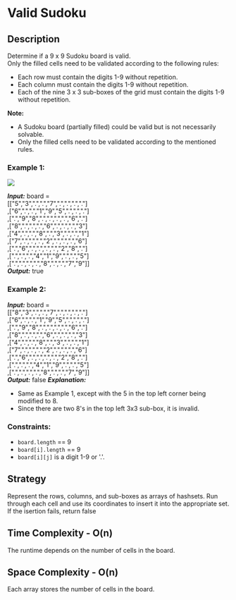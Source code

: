# Valid Sudoku

## Description
Determine if a 9 x 9 Sudoku board is valid.  
Only the filled cells need to be validated according to the following rules:  
- Each row must contain the digits 1-9 without repetition.
- Each column must contain the digits 1-9 without repetition.
- Each of the nine 3 x 3 sub-boxes of the grid must contain the digits 1-9 without repetition.

**Note:**
- A Sudoku board (partially filled) could be valid but is not necessarily solvable.
- Only the filled cells need to be validated according to the mentioned rules.

### Example 1:
<img src="https://upload.wikimedia.org/wikipedia/commons/thumb/f/ff/Sudoku-by-L2G-20050714.svg/250px-Sudoku-by-L2G-20050714.svg.png">

***Input:*** board =  
[["5","3",".",".","7",".",".",".","."]  
,["6",".",".","1","9","5",".",".","."]  
,[".","9","8",".",".",".",".","6","."]  
,["8",".",".",".","6",".",".",".","3"]  
,["4",".",".","8",".","3",".",".","1"]  
,["7",".",".",".","2",".",".",".","6"]  
,[".","6",".",".",".",".","2","8","."]  
,[".",".",".","4","1","9",".",".","5"]  
,[".",".",".",".","8",".",".","7","9"]]  
***Output:*** true

### Example 2:
***Input:*** board =  
[["8","3",".",".","7",".",".",".","."]  
,["6",".",".","1","9","5",".",".","."]  
,[".","9","8",".",".",".",".","6","."]  
,["8",".",".",".","6",".",".",".","3"]  
,["4",".",".","8",".","3",".",".","1"]  
,["7",".",".",".","2",".",".",".","6"]  
,[".","6",".",".",".",".","2","8","."]  
,[".",".",".","4","1","9",".",".","5"]  
,[".",".",".",".","8",".",".","7","9"]]  
***Output:*** false
***Explanation:***
- Same as Example 1, except with the 5 in the top left corner being modified to 8. 
- Since there are two 8's in the top left 3x3 sub-box, it is invalid.

### Constraints:
- `board.length` == 9
- `board[i].length` == 9
- `board[i][j]` is a digit 1-9 or '.'.

## Strategy
Represent the rows, columns, and sub-boxes as arrays of hashsets. Run through each cell and use its coordinates to insert it into the appropriate set. If the isertion fails, return false

## Time Complexity - O(n)
The runtime depends on the number of cells in the board.

## Space Complexity - O(n)
Each array stores the number of cells in the board.
